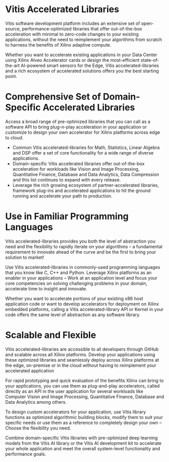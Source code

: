 # Vitis Accelerated Libraries
Vitis software development platform includes an extensive set of open-source, performance-optimized libraries that offer out-of-the-box acceleration with minimal to zero-code changes to your existing applications, without the need to reimplement your algorithms from scratch to harness the benefits of Xilinx adaptive compute.

Whether you want to accelerate existing applications in your Data Center using Xilinx Alveo Accelerator cards or design the most-efficient state-of-the-art AI-powered smart sensors for the Edge, Vitis accelerated-libraries and a rich ecosystem of accelerated solutions offers you the best starting point.
# Comprehensive Set of Domain-Specific Accelerated Libraries
Access a broad range of pre-optimized libraries that you can call as a software API to bring plug-n-play acceleration in your application or customize to design your own accelerator for Xilinx platforms across edge to cloud.

* Common Vitis accelerated-libraries for Math, Statistics, Linear Algebra and DSP offer a set of core functionality for a wide range of diverse applications.
* Domain-specific Vitis accelerated libraries offer out-of-the-box acceleration for workloads like Vision and Image Processing, Quantitative Finance, Database and Data Analytics, Data Compression and this list continues to expand with every release.
* Leverage the rich growing ecosystem of partner-accelerated libraries, framework plug-ins and accelerated applications to hit the ground running and accelerate your path to production.

# Use in Familiar Programming Languages
Vitis accelerated-libraries provides you both the level of abstraction you need and the flexibility to rapidly iterate on your algorithms – a fundamental requirement to innovate ahead of the curve and be the first to bring your solution to market!

Use Vitis accelerated-libraries in commonly-used programming languages that you know like C, C++ and Python. Leverage Xilinx platforms as an enabler in your applications – Work at an application level and focus your core competencies on solving challenging problems in your domain, accelerate time to insight and innovate.

Whether you want to accelerate portions of your existing x86 host application code or want to develop accelerators for deployment on Xilinx embedded platforms, calling a Vitis accelerated-library API or Kernel in your code offers the same level of abstraction as any software library.

# Scalable and Flexible
Vitis accelerated-libraries are accessible to all developers through GitHub and scalable across all Xilinx platforms. Develop your applications using these optimized libraries and seamlessly deploy across Xilinx platforms at the edge, on-premise or in the cloud without having to reimplement your accelerated application

For rapid prototyping and quick evaluation of the benefits Xilinx can bring to your applications, you can use them as plug-and-play accelerators, called directly as an API in the user application for several workloads like Computer Vision and Image Processing, Quantitative Finance, Database and Data Analytics among others.

To design custom accelerators for your application, use Vitis library functions as optimized algorithmic building blocks, modify them to suit your specific needs or use them as a reference to completely design your own – Choose the flexibility you need.

Combine domain-specific Vitis libraries with pre-optimized deep learning models from the Vitis AI library or the Vitis AI development kit to accelerate your whole application and meet the overall system-level functionality and performance goals.
